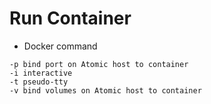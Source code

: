 # Run Container
* Docker command
```
-p bind port on Atomic host to container
-i interactive
-t pseudo-tty
-v bind volumes on Atomic host to container
```

